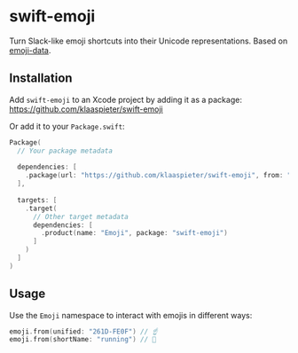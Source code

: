 #  swift-emoji

Turn Slack-like emoji shortcuts into their Unicode representations. Based on [emoji-data](https://github.com/iamcal/emoji-data).

## Installation

Add `swift-emoji` to an Xcode project by adding it as a package: https://github.com/klaaspieter/swift-emoji

Or add it to your `Package.swift`:

```swift
Package(
  // Your package metadata
  
  dependencies: [
    .package(url: "https://github.com/klaaspieter/swift-emoji", from: "1.0.0")
  ],
  
  targets: [
    .target(
      // Other target metadata
      dependencies: [
        .product(name: "Emoji", package: "swift-emoji")
      ]
    )
  ]
)
```

## Usage

Use the `Emoji` namespace to interact with emojis in different ways:

```swift
emoji.from(unified: "261D-FE0F") // ☝️
emoji.from(shortName: "running") // 🏃
```
